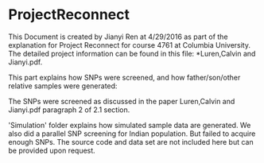 # ProjectReconnect

This Document is created by Jianyi Ren at 4/29/2016 as part of the explanation for Project Reconnect for course 4761 at Columbia University. The detailed project information can be found in this file:
*Luren,Calvin and Jianyi.pdf.

This part explains how SNPs were screened, and how father/son/other relative samples were generated:

The SNPs were screened as discussed in the paper Luren,Calvin and Jianyi.pdf paragraph 2 of 2.1 section.

'Simulation' folder explains how simulated sample data are generated. We also did a parallel SNP screening for Indian population. But failed to acquire enough SNPs. The source code and data set are not included here but can be provided upon request.
